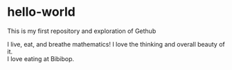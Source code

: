 # hello-world
This is my first repository and exploration of Gethub

I live, eat, and breathe mathematics!  I love the thinking and overall beauty of it.  
I love eating at Bibibop.
